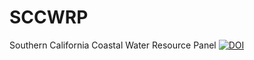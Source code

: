 # SCCWRP
Southern California Coastal Water Resource Panel
[![DOI](https://zenodo.org/badge/110313993.svg)](https://zenodo.org/badge/latestdoi/110313993)
